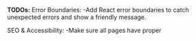**TODOs:**
 Error Boundaries:
 -Add React error boundaries to catch unexpected errors and show a friendly message.

 SEO & Accessibility:
 -Make sure all pages have proper <title> and <meta> tags (your MetaTags component helps).
 -Use alt attributes for all images.
 -Use semantic HTML (headings, lists, etc.).

 Loading & Empty States:
 -Show loading indicators when fetching data.
 -Handle empty states (e.g., no data to display).

 Security:
 -Sanitize any user input/output to prevent XSS.
 -Never expose secrets or sensitive data in the frontend.

 Performance:
 -Optimize images and assets.
 -Use code splitting/lazy loading for large pages or components.

 Dependencies:
 -Remove unused dependencies from package.json.
 -Keep dependencies up to date.


**Not really TODOs just checking:**
 Internationalization (i18n) Coverage:
 -Ensure all user-facing strings are translated and no hardcoded text remains.
 -Check for missing translation keys in all languages.

 Consistent Theming:
 -Make sure your dark/light mode works everywhere.
 -Check for color contrast and accessibility.

 Deployment Readiness:
 -Check your vite.config.ts or build config for correct base paths.
 -Set up proper redirects for SPA routing (especially for 404s) on your host.

